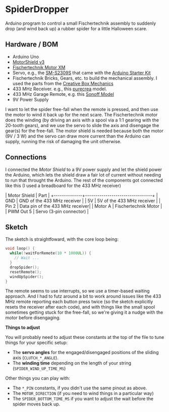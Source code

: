# SpiderDropper

Arduino program to control a small Fischertechnik assembly to suddenly drop (and wind back up) a rubber spider for a little Halloween scare.

## Hardware / BOM

* Arduino Uno
* [MotorShield v3](https://store.arduino.cc/products/arduino-motor-shield-rev3)
* [Fischertechnik Motor XM](https://www.fischertechnik.de/de-de/produkte/spielzeug/zubehoer/505282-motor-set-xm)
* Servo, e.g., the [SM-S2309S](https://servodatabase.com/servo/springrc/sm-s2309s) that came with the [Arduino Starter Kit](https://store.arduino.cc/products/arduino-starter-kit-multi-language)
* Fischertechnik Bricks, Gears, etc. to build the mechanical assembly. I used the parts from the [Creative Box Mechanics](https://www.fischertechnik.de/de-de/produkte/spielzeug/zubehoer/554196-creative-box-mechanics)
* 433 MHz Receiver. e.g., this [purecrea](https://www.bastelgarage.ch/433mhz-rf-funkmodul-set-rx470-4-wl102-341) model.
* 433 MHz Garage Remote, e.g. this [Sonoff Model](https://www.digitec.ch/de/s1/product/sonoff-4-key-433-remote-infrarot-fernbedienung-15992009)
* 9V Power Supply

I want to let the spider free-fall when the remote is pressed, and then use the motor
to wind it back up for the next scare. The Fischertechnik motor does the winding (by driving
an axis with a spool via a 1:1 gearing with the 20-tooth gears), and we use the servo
to slide the axis and disengage the gear(s) for the free-fall. The motor shield is needed because both the motor (9V / 3 W) and the servo can draw more current than the Arduino can supply,
running the risk of damaging the unit otherwise.

## Connections

I connected the _Motor Shield_ to a 9V power supply and let the shield power the Arduino,
which lets the shield draw a fair lot of current without needing to run that throught the
Arduino. The rest of the components got connected like this (I used a breadboard for the
433 MHz receiver)

| Motor Shield | Part                            |
+--------------+---------------------------------+
| GND          | GND of the 433 MHz receiver     |
| 5V           | 5V of the 433 MHz receiver      |
| Pin 2        | Data pin of the 433 MHz receiver|
| Motor A      | Fischertechnik Motor            |
| PWM Out 5    | Servo (3-pin connector)         |

## Sketch

The sketch is straightfoward, with the core loop being:

```C
void loop() {
  while(!waitForRemote(10 * 1000UL)) {
    // Wait ...
  }
  dropSpider();
  resetRemote();
  windUpSpider();
}
```

The remote seems to use interrupts, so we use a timer-based waiting
approach. And I had to futz around a bit to work around issues like
the 433 MHz remote reporting each button press twice (so the sketch
explicitly resets the receiver after each code), and with things like
the small spool sometimes getting stuck for the free-fall, so we're
giving it a nudge with the motor before disengaging.

**Things to adjust** 

You will probably need to adjust these constants at the top of the file
to tune things for your specific setup:

* The **servo angles** for the engaged/disengaged positions of the sliding axis (`CLUTCH_*_ANGLE`).
* The **winding time** depending on the length of your string (`SPIDER_WIND_UP_TIME_MS`)

Other things you can play with:

* The `*_PIN` constants, if you didn't use the same pinout as above.
* The `MOTOR_DIRECTION` (if you need to wind things in a particular way)
* The `SPIDER_BOTTOM_TIME_MS` if you want to adjust the wait before the spider moves back up.


